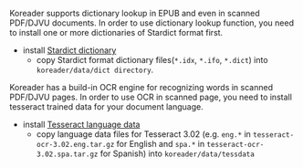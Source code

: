 Koreader supports dictionary lookup in EPUB and even in scanned PDF/DJVU documents.
In order to use dictionary lookup function, you need to install one or more dictionaries of Stardict format first.

* install [Stardict dictionary](http://abloz.com/huzheng/stardict-dic/)
    * copy Stardict format dictionary files(`*.idx`, `*.ifo`, `*.dict`) into `koreader/data/dict directory`.

Koreader has a build-in OCR engine for recognizing words in scanned PDF/DJVU pages. In order to use OCR in scanned page, you need to install tesseract trained data for your document language.

* install [Tesseract language data](https://code.google.com/p/tesseract-ocr/downloads/list)
    * copy language data files for Tesseract 3.02 (e.g. `eng.*` in `tesseract-ocr-3.02.eng.tar.gz` for English and `spa.*` in `tesseract-ocr-3.02.spa.tar.gz` for Spanish) into `koreader/data/tessdata`
